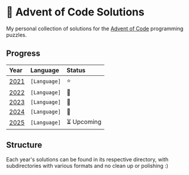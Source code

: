 # 🌟 Advent of Code Solutions

My personal collection of solutions for the [Advent of Code](https://adventofcode.com/) programming puzzles.

## Progress

| Year   | Language     | Status         |
| :----- | :----------- | :------------- |
| [2021](./2021) | `[Language]` | ⭐ |
| [2022](./2022) | `[Language]` | 🌟 |
| [2023](./2023) | `[Language]` | 🌟 |
| [2024](./2024) | `[Language]` | 🌟|
| [2025](./2025) | `[Language]` | ⏳ Upcoming |

## Structure

Each year's solutions can be found in its respective directory, with subdirectories with various formats and no clean up or polishing :)